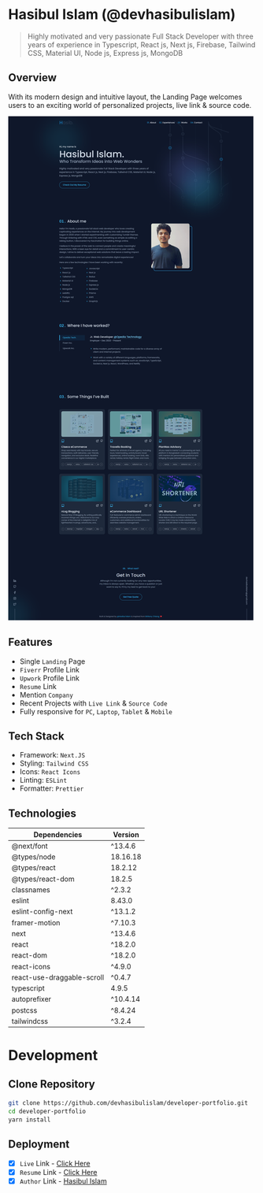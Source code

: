 # Hasibul Islam (@devhasibulislam)

> Highly motivated and very passionate Full Stack Developer with three years of experience in Typescript, React js, Next js, Firebase, Tailwind CSS, Material UI, Node js, Express js, MongoDB

## Overview

With its modern design and intuitive layout, the Landing Page welcomes users to an exciting world of personalized projects, live link & source code.

![devhasibulislam - v3](/devhasibulislam%20-%20v3.png)

## Features

- Single `Landing` Page
- `Fiverr` Profile Link
- `Upwork` Profile Link
- `Resume` Link
- Mention `Company`
- Recent Projects with `Live Link` & `Source Code`
- Fully responsive for `PC`, `Laptop`, `Tablet` & `Mobile`

## Tech Stack

- Framework: `Next.JS`
- Styling: `Tailwind CSS`
- Icons: `React Icons`
- Linting: `ESLint`
- Formatter: `Prettier`

## Technologies

| Dependencies               | Version  |
| -------------------------- | -------- |
| @next/font                 | ^13.4.6  |
| @types/node                | 18.16.18 |
| @types/react               | 18.2.12  |
| @types/react-dom           | 18.2.5   |
| classnames                 | ^2.3.2   |
| eslint                     | 8.43.0   |
| eslint-config-next         | ^13.1.2  |
| framer-motion              | ^7.10.3  |
| next                       | ^13.4.6  |
| react                      | ^18.2.0  |
| react-dom                  | ^18.2.0  |
| react-icons                | ^4.9.0   |
| react-use-draggable-scroll | ^0.4.7   |
| typescript                 | 4.9.5    |
| autoprefixer               | ^10.4.14 |
| postcss                    | ^8.4.24  |
| tailwindcss                | ^3.2.4   |

# Development

## Clone Repository

```bash
git clone https://github.com/devhasibulislam/developer-portfolio.git
cd developer-portfolio
yarn install
```

## Deployment

- [x] `Live` Link - [Click Here](https://devhasibulislam.vercel.app/)
- [x] `Resume` Link - [Click Here](https://drive.google.com/file/d/1Gdbax82oaBWz2_0-OYh44E7QvfB53wNS/view?usp=share_link)
- [x] `Author` Link - [Hasibul Islam](https://www.linkedin.com/in/devhasibulislam/)